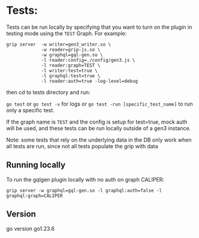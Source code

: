 # Tests:

Tests can be run locally by specifying that you want to turn on the plugin in testing mode using the `TEST` Graph. For example:

```
grip server  -w writer=gen3_writer.so \
             -w reader=grip-js.so \
             -w graphql=gql-gen.so \
             -l reader:config=./config/gen3.js \
             -l reader:graph=TEST \
             -l writer:test=true \
             -l graphql:test=true \
             -l reader:auth=true -log-level=debug
```

then cd to tests directory and run:

`go test` or `go test -v` for logs or `go test -run [specific_test_name]` to run only a specific test.

If the graph name is `TEST` and the config is setup for test=true, mock auth will be used, and these tests can be run locally outside of a gen3 instance.

Note: some tests that rely on the underlying data in the DB only work when all tests are run, since not all tests populate the grip with data

## Running locally

To run the gqlgen plugin locally with no auth on graph CALIPER:

```
grip server -w graphql=gql-gen.so -l graphql:auth=false -l graphql:graph=CALIPER
```

## Version

go version go1.23.6
